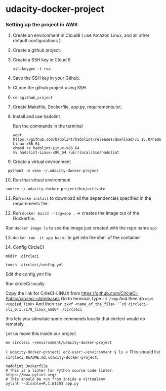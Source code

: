 # udacity-docker-project

### Setting up the project in AWS

1. Create an environment in Cloud9 ( use Amazon Linux, and all other default configurations ). <br>

2. Create a github project.<br>

3. Create a SSH key in Cloud 9<br>

    `ssh-keygen -t rsa `<br>

4. Save the SSH key in your Github.<br>

5. CLone the github project using SSH.<br>

6. `cd <github_project`<br>

7. Create Makefile, Dockerfile, app.py, requirements.txt.<br>

8. Install and use hadolint <br>

   Run the commands in the terminal<br>

    ```
    wget https://github.com/hadolint/hadolint/releases/download/v1.15.0/hadolint-Linux-x86_64
    chmod +x hadolint-Linux-x86_64
    mv hadolint-Linux-x86_64 /usr/local/bin/hadolint

    ```

9. Create a virtual environment<br>

  ` python3 -m venv ~/.udacity-docker-project`<br>

10. Run that virtual environment<br>

  `source ~/.udacity-docker-project/bin/activate`<br>

11. Run `make install` to download all the dependencies specified in the requirements file.<br>

12. Run `docker build --tag=app .` -> creates the image out of the Dockerfile.

Run `docker image ls` to see the image just created with the repo name `app`

13. `docker run -it app bash` : to get into the shell of the container 

14. Config CircleCI

`mkdir .circleci`

`touch .circleci/config.yml`

Edit the config.yml file

Run circleCi locally

Copy the link for CirleCI-LINUX from https://github.com/CircleCI-Public/circleci-cli/releases
Go to terminal, type `cd /tmp`
And then do `wget <copied_link>`
And then `tar zxvf <name_of_the_file>
``cd circleci-cli_0.1.7179_linux_amd64`
`./circleci`

this lets you stimulate some commands locally that circleci would do remotely.

Let us move this inside our project

`mv circleci ~/environment/udacity-docker-project`

`(.udacity-docker-project) ec2-user:~/environment $ ls` -> This should list `circleci`, `README.md`,  `udacity-docker-project`.

	hadolint Dockerfile
	# This is a linter for Python source code linter: https://www.pylint.org/
	# This should be run from inside a virtualenv
	pylint --disable=R,C,W1203 app.py

